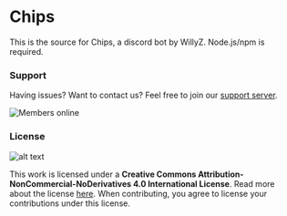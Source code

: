 # Chips
This is the source for Chips, a discord bot by WillyZ.
Node.js/npm is required.

### Support
Having issues? Want to contact us? Feel free to join our [support server](https://discord.gg/jj5FzF7/).  

![Members online](https://discordapp.com/api/guilds/307623291479130132/embed.png)

### License
![alt text](https://i.creativecommons.org/l/by-nc-nd/4.0/88x31.png)

This work is licensed under a **Creative Commons Attribution-NonCommercial-NoDerivatives 4.0 International License**. Read more about the license [here](http://creativecommons.org/licenses/by-nc-nd/4.0/).
When contributing, you agree to license your contributions under this license.
